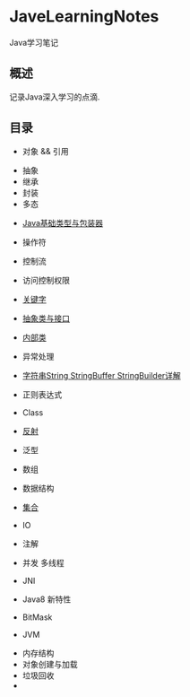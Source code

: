 # JaveLearningNotes
Java学习笔记

## 概述

记录Java深入学习的点滴.

## 目录

* 对象 && 引用

- 抽象
- 继承
- 封装
- 多态

* [Java基础类型与包装器](./doc/Wrapper/Wrapper.md)

* 操作符

* 控制流

* 访问控制权限

* [关键字](./doc/KeyWord/KeyWord.md)

* [抽象类与接口](./doc/AbstractClass/AbstractClass.md)

* [内部类](./doc/InnerClass/InnerClass.md)

* 异常处理

* [字符串String StringBuffer StringBuilder详解](./doc/String/String.md)

* 正则表达式

* Class

* [反射](./doc/Reflection/Reflection.md)

* 泛型

* 数组

* 数据结构

* [集合](./doc/Collections/Collections.md)

* IO

* 注解

* 并发 多线程

* JNI

* Java8 新特性

* BitMask

* JVM
 
- 内存结构
- 对象创建与加载
- 垃圾回收
- 

